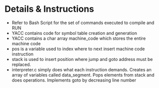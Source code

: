 Details & Instructions
========================
<ul>
<li> Refer to Bash Script for the set of commands executed to compile and RUN </li>
<li> YACC contains code for symbol table creation and generation
<li> YACC contains a char array machine_code which stores the entire machine code</li>
<li> pos is a variable used to index where to next insert machine code instruction</li>
<li> stack is used to insert position where jump and goto address must be replaced. </li>
<li> interpreter.c simply does what each instruction demands. Creates an array of variables called data_segment. Pops elements from stack and does operations. Implements goto by decreasing line number </li>
</ul>
